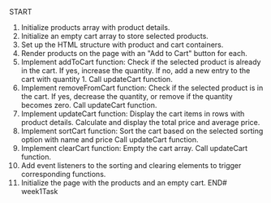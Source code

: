 START
1. Initialize products array with product details.
2. Initialize an empty cart array to store selected products.
3. Set up the HTML structure with product and cart containers.
4. Render products on the page with an "Add to Cart" button for each.
5. Implement addToCart function:
   Check if the selected product is already in the cart.
   If yes, increase the quantity.
   If no, add a new entry to the cart with quantity 1.
   Call updateCart function.
6. Implement removeFromCart function:
    Check if the selected product is in the cart.
   If yes, decrease the quantity, or remove if the quantity becomes zero.
   Call updateCart function.
7. Implement updateCart function:
   Display the cart items in rows with product details.
   Calculate and display the total price and average price.
8. Implement sortCart function:
 Sort the cart based on the selected sorting option with name and price
   Call updateCart function.
9. Implement clearCart function:
    Empty the cart array.
    Call updateCart function.
10. Add event listeners to the sorting and clearing elements to trigger corresponding functions.
11. Initialize the page with the products and an empty cart.
END#   w e e k 1 T a s k  
 